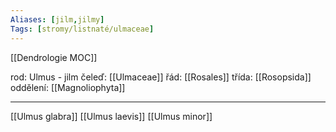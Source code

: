 ```yaml
---
Aliases: [jilm,jilmy]
Tags: [stromy/listnaté/ulmaceae]
---
```

[[Dendrologie MOC]]

rod: Ulmus - jilm
čeleď: [[Ulmaceae]]
řád: [[Rosales]]
třída: [[Rosopsida]]
oddělení: [[Magnoliophyta]]

---

[[Ulmus glabra]]
[[Ulmus laevis]]
[[Ulmus minor]]